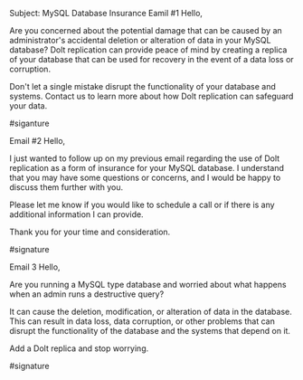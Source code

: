 Subject: MySQL Database Insurance
Eamil #1
Hello,

Are you concerned about the potential damage that can be caused by an administrator's accidental deletion or alteration of data in your MySQL database? Dolt replication can provide peace of mind by creating a replica of your database that can be used for recovery in the event of a data loss or corruption.

Don't let a single mistake disrupt the functionality of your database and systems. Contact us to learn more about how Dolt replication can safeguard your data.

#siganture

Email #2
Hello,

I just wanted to follow up on my previous email regarding the use of Dolt replication as a form of insurance for your MySQL database. I understand that you may have some questions or concerns, and I would be happy to discuss them further with you.

Please let me know if you would like to schedule a call or if there is any additional information I can provide.

Thank you for your time and consideration.

#signature

Email 3
Hello,

Are you running a MySQL type database and worried about what happens when an admin runs a destructive query?

It can cause the deletion, modification, or alteration of data in the database. This can result in data loss, data corruption, or other problems that can disrupt the functionality of the database and the systems that depend on it.

Add a Dolt replica and stop worrying. 

#signature

